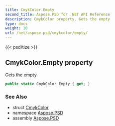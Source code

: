 ```yaml
---
title: CmykColor.Empty
second_title: Aspose.PSD for .NET API Reference
description: CmykColor property. Gets the empty
type: docs
weight: 10
url: /net/aspose.psd/cmykcolor/empty/
---
```

{{< psd/tize >}}
## CmykColor.Empty property

Gets the empty.

```csharp
public static CmykColor Empty { get; }
```

### See Also

* struct [CmykColor](../)
* namespace [Aspose.PSD](../../../aspose.psd/)
* assembly [Aspose.PSD](../../../)



